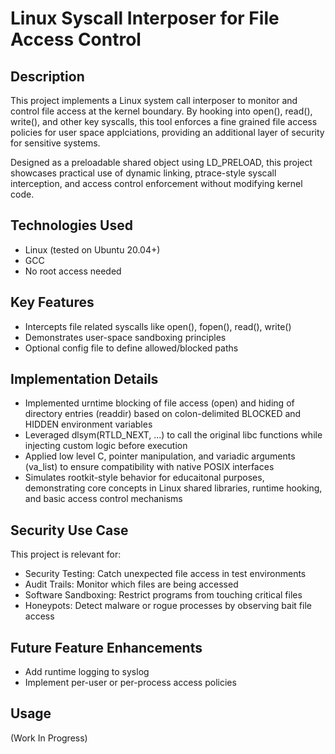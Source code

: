 # Linux Syscall Interposer for File Access Control

<h2>Description</h2>
This project implements a Linux system call interposer to monitor and control file access at the kernel boundary. By hooking into open(), read(), write(), and other key syscalls, this tool enforces a fine grained file access policies for user space applciations, providing an additional layer of security for sensitive systems. 

Designed as a preloadable shared object using LD_PRELOAD, this project showcases practical use of dynamic linking, ptrace-style syscall interception, and access control enforcement without modifying kernel code.
<br />

<h2> Technologies Used </h2>

- Linux (tested on Ubuntu 20.04+)
- GCC
- No root access needed

<h2> Key Features </h2>

- Intercepts file related syscalls like open(), fopen(), read(), write()
- Demonstrates user-space sandboxing principles
- Optional config file to define allowed/blocked paths

<h2> Implementation Details </h2>

* Implemented urntime blocking of file access (open) and hiding of directory entries (readdir) based on colon-delimited BLOCKED and HIDDEN environment variables
* Leveraged dlsym(RTLD_NEXT, ...) to call the original libc functions while injecting custom logic before execution
* Applied low level C, pointer manipulation, and variadic arguments (va_list) to ensure compatibility with native POSIX interfaces
* Simulates rootkit-style behavior for educaitonal purposes, demonstrating core concepts in Linux shared libraries, runtime hooking, and basic access control mechanisms

<h2> Security Use Case </h2>
This project is relevant for:

* Security Testing: Catch unexpected file access in test environments
* Audit Trails: Monitor which files are being accessed
* Software Sandboxing: Restrict programs from touching critical files
* Honeypots: Detect malware or rogue processes by observing bait file access

<h2> Future Feature Enhancements </h2>

* Add runtime logging to syslog
* Implement per-user or per-process access policies

<h2> Usage </h2>
(Work In Progress)

